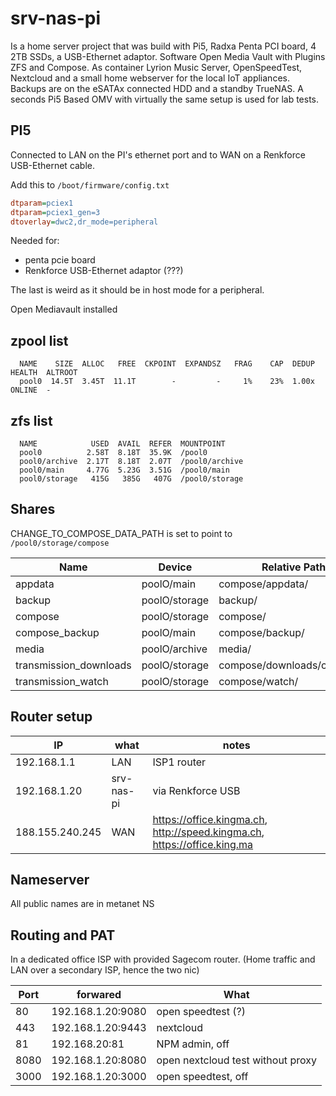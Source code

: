 # srv-nas-pi

Is a home server project that was build with Pi5, Radxa Penta PCI board, 4 2TB SSDs, a USB-Ethernet adaptor. Software Open Media Vault with Plugins ZFS and Compose. As container Lyrion Music Server, OpenSpeedTest, Nextcloud and a small home webserver for the local IoT appliances. Backups are on the eSATAx connected HDD and a standby TrueNAS. A seconds Pi5 Based OMV with virtually the same setup is used for lab tests.

## PI5

Connected to LAN on the PI's ethernet port and to WAN on a Renkforce USB-Ethernet cable.

Add this to `/boot/firmware/config.txt`

```ini
dtparam=pciex1
dtparam=pciex1_gen=3
dtoverlay=dwc2,dr_mode=peripheral
```

Needed for:

- penta pcie board
- Renkforce USB-Ethernet adaptor (???)

The last is weird as it should be in host mode for a peripheral. 

Open Mediavault installed

## zpool list

      NAME    SIZE  ALLOC   FREE  CKPOINT  EXPANDSZ   FRAG    CAP  DEDUP    HEALTH  ALTROOT
      pool0  14.5T  3.45T  11.1T        -         -     1%    23%  1.00x    ONLINE  -

## zfs list

      NAME            USED  AVAIL  REFER  MOUNTPOINT
      pool0          2.58T  8.18T  35.9K  /pool0
      pool0/archive  2.17T  8.18T  2.07T  /pool0/archive
      pool0/main     4.77G  5.23G  3.51G  /pool0/main
      pool0/storage   415G   385G   407G  /pool0/storage

## Shares

CHANGE_TO_COMPOSE_DATA_PATH is set to point to `/pool0/storage/compose`

| Name                   | Device        | Relative Path                        | Absolute Path                                                  |
|------------------------|---------------|--------------------------------------|----------------------------------------------------------------|
| appdata               | poolO/main    | compose/appdata/                    | /poolO/main/compose/appdata                                    |
| backup                | poolO/storage | backup/                             | /poolO/storage/backup                                          |
| compose               | poolO/storage | compose/                            | /poolO/storage/compose                                         |
| compose_backup        | poolO/main    | compose/backup/                     | /poolO/main/compose/backup                                     |
| media                 | poolO/archive | media/                              | /poolO/archive/media                                           |
| transmission_downloads| poolO/storage | compose/downloads/complete/         | /poolO/storage/compose/downloads/complete                      |
| transmission_watch    | poolO/storage | compose/watch/                      | /poolO/storage/compose/watch                                   |


## Router setup

IP | what | notes
-|-|-
192.168.1.1 | LAN | ISP1 router
192.168.1.20 | srv-nas-pi | via Renkforce USB
188.155.240.245 | WAN | https://office.kingma.ch, http://speed.kingma.ch, https://office.king.ma

## Nameserver

All public names are in metanet NS

## Routing and PAT

In a dedicated office ISP with provided Sagecom router. (Home traffic and LAN over a secondary ISP, hence the two nic)

Port | forwared | What
-|-|-
80 | 192.168.1.20:9080 | open speedtest (?)
443 | 192.168.1.20:9443 | nextcloud
81 | 192.168.20:81 | NPM admin, off
8080 | 192.168.1.20:8080 | open nextcloud test without proxy
3000 | 192.168.1.20:3000 | open speedtest, off
